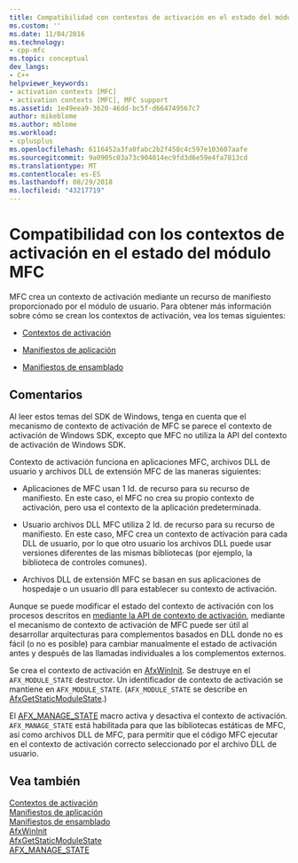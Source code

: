 ```yaml
---
title: Compatibilidad con contextos de activación en el estado del módulo MFC | Microsoft Docs
ms.custom: ''
ms.date: 11/04/2016
ms.technology:
- cpp-mfc
ms.topic: conceptual
dev_langs:
- C++
helpviewer_keywords:
- activation contexts [MFC]
- activation contexts [MFC], MFC support
ms.assetid: 1e49eea9-3620-46dd-bc5f-d664749567c7
author: mikeblome
ms.author: mblome
ms.workload:
- cplusplus
ms.openlocfilehash: 6116452a3fa0fabc2b2f458c4c597e103607aafe
ms.sourcegitcommit: 9a0905c03a73c904014ec9fd3d6e59e4fa7813cd
ms.translationtype: MT
ms.contentlocale: es-ES
ms.lasthandoff: 08/29/2018
ms.locfileid: "43217719"
---
```

# <a name="support-for-activation-contexts-in-the-mfc-module-state"></a>Compatibilidad con los contextos de activación en el estado del módulo MFC
MFC crea un contexto de activación mediante un recurso de manifiesto proporcionado por el módulo de usuario. Para obtener más información sobre cómo se crean los contextos de activación, vea los temas siguientes:  
  
-   [Contextos de activación](/windows/desktop/SbsCs/activation-contexts)  
  
-   [Manifiestos de aplicación](/windows/desktop/SbsCs/application-manifests)  
  
-   [Manifiestos de ensamblado](/windows/desktop/SbsCs/assembly-manifests)  
  
## <a name="remarks"></a>Comentarios  
 Al leer estos temas del SDK de Windows, tenga en cuenta que el mecanismo de contexto de activación de MFC se parece el contexto de activación de Windows SDK, excepto que MFC no utiliza la API del contexto de activación de Windows SDK.  
  
 Contexto de activación funciona en aplicaciones MFC, archivos DLL de usuario y archivos DLL de extensión MFC de las maneras siguientes:  
  
-   Aplicaciones de MFC usan 1 Id. de recurso para su recurso de manifiesto. En este caso, el MFC no crea su propio contexto de activación, pero usa el contexto de la aplicación predeterminada.  
  
-   Usuario archivos DLL MFC utiliza 2 Id. de recurso para su recurso de manifiesto. En este caso, MFC crea un contexto de activación para cada DLL de usuario, por lo que otro usuario los archivos DLL puede usar versiones diferentes de las mismas bibliotecas (por ejemplo, la biblioteca de controles comunes).  
  
-   Archivos DLL de extensión MFC se basan en sus aplicaciones de hospedaje o un usuario dll para establecer su contexto de activación.  
  
 Aunque se puede modificar el estado del contexto de activación con los procesos descritos en [mediante la API de contexto de activación](/windows/desktop/SbsCs/using-the-activation-context-api), mediante el mecanismo de contexto de activación de MFC puede ser útil al desarrollar arquitecturas para complementos basados en DLL donde no es fácil (o no es posible) para cambiar manualmente el estado de activación antes y después de las llamadas individuales a los complementos externos.  
  
 Se crea el contexto de activación en [AfxWinInit](../mfc/reference/application-information-and-management.md#afxwininit). Se destruye en el `AFX_MODULE_STATE` destructor. Un identificador de contexto de activación se mantiene en `AFX_MODULE_STATE`. (`AFX_MODULE_STATE` se describe en [AfxGetStaticModuleState](reference/extension-dll-macros.md#afxgetstaticmodulestate).)  
  
 El [AFX_MANAGE_STATE](reference/extension-dll-macros.md#afx_manage_state) macro activa y desactiva el contexto de activación. `AFX_MANAGE_STATE` está habilitada para que las bibliotecas estáticas de MFC, así como archivos DLL de MFC, para permitir que el código MFC ejecutar en el contexto de activación correcto seleccionado por el archivo DLL de usuario.  
  
## <a name="see-also"></a>Vea también  
 [Contextos de activación](/windows/desktop/SbsCs/activation-contexts)   
 [Manifiestos de aplicación](/windows/desktop/SbsCs/application-manifests)   
 [Manifiestos de ensamblado](/windows/desktop/SbsCs/assembly-manifests)   
 [AfxWinInit](../mfc/reference/application-information-and-management.md#afxwininit)   
 [AfxGetStaticModuleState](reference/extension-dll-macros.md#afxgetstaticmodulestate)   
 [AFX_MANAGE_STATE](reference/extension-dll-macros.md#afx_manage_state)

